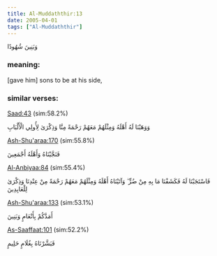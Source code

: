 ```yaml
---
title: Al-Muddaththir:13
date: 2005-04-01
tags: ["Al-Muddaththir"]
---
```

وَبَنِينَ شُهُودًا
### meaning: 
[gave him] sons to be at his side,
### similar verses: 

[Saad:43](/38/43) (sim:58.2%)

وَوَهَبْنَا لَهُ أَهْلَهُ وَمِثْلَهُمْ مَعَهُمْ رَحْمَةً مِنَّا وَذِكْرَىٰ لِأُولِي الْأَلْبَابِ

[Ash-Shu'araa:170](/26/170) (sim:55.8%)

فَنَجَّيْنَاهُ وَأَهْلَهُ أَجْمَعِينَ

[Al-Anbiyaa:84](/21/84) (sim:55.4%)

فَاسْتَجَبْنَا لَهُ فَكَشَفْنَا مَا بِهِ مِنْ ضُرٍّ ۖ وَآتَيْنَاهُ أَهْلَهُ وَمِثْلَهُمْ مَعَهُمْ رَحْمَةً مِنْ عِنْدِنَا وَذِكْرَىٰ لِلْعَابِدِينَ

[Ash-Shu'araa:133](/26/133) (sim:53.1%)

أَمَدَّكُمْ بِأَنْعَامٍ وَبَنِينَ

[As-Saaffaat:101](/37/101) (sim:52.2%)

فَبَشَّرْنَاهُ بِغُلَامٍ حَلِيمٍ
